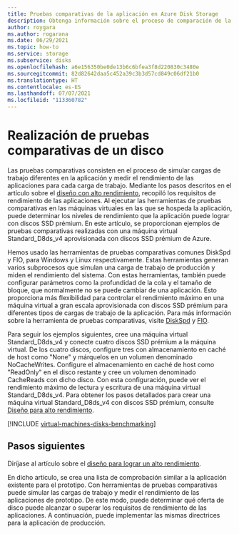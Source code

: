 ```yaml
---
title: Pruebas comparativas de la aplicación en Azure Disk Storage
description: Obtenga información sobre el proceso de comparación de la aplicación en Azure.
author: roygara
ms.author: rogarana
ms.date: 06/29/2021
ms.topic: how-to
ms.service: storage
ms.subservice: disks
ms.openlocfilehash: a6e156350be0de13b6c6bfea3f8d220830c3480e
ms.sourcegitcommit: 82d82642daa5c452a39c3b3d57cd849c06df21b0
ms.translationtype: HT
ms.contentlocale: es-ES
ms.lasthandoff: 07/07/2021
ms.locfileid: "113360782"
---
```

# <a name="benchmark-a-disk"></a>Realización de pruebas comparativas de un disco

Las pruebas comparativas consisten en el proceso de simular cargas de trabajo diferentes en la aplicación y medir el rendimiento de las aplicaciones para cada carga de trabajo. Mediante los pasos descritos en el artículo sobre el [diseño con alto rendimiento](premium-storage-performance.md), recopiló los requisitos de rendimiento de las aplicaciones. Al ejecutar las herramientas de pruebas comparativas en las máquinas virtuales en las que se hospeda la aplicación, puede determinar los niveles de rendimiento que la aplicación puede lograr con discos SSD prémium. En este artículo, se proporcionan ejemplos de pruebas comparativas realizadas con una máquina virtual Standard_D8ds_v4 aprovisionada con discos SSD prémium de Azure.

Hemos usado las herramientas de pruebas comparativas comunes DiskSpd y FIO, para Windows y Linux respectivamente. Estas herramientas generan varios subprocesos que simulan una carga de trabajo de producción y miden el rendimiento del sistema. Con estas herramientas, también puede configurar parámetros como la profundidad de la cola y el tamaño de bloque, que normalmente no se puede cambiar de una aplicación. Esto proporciona más flexibilidad para controlar el rendimiento máximo en una máquina virtual a gran escala aprovisionada con discos SSD prémium para diferentes tipos de cargas de trabajo de la aplicación. Para más información sobre la herramienta de pruebas comparativas, visite [DiskSpd](https://github.com/Microsoft/diskspd/wiki/) y [FIO](http://freecode.com/projects/fio).

Para seguir los ejemplos siguientes, cree una máquina virtual Standard_D8ds_v4 y conecte cuatro discos SSD prémium a la máquina virtual. De los cuatro discos, configure tres con almacenamiento en caché de host como "None" y márquelos en un volumen denominado NoCacheWrites. Configure el almacenamiento en caché de host como "ReadOnly" en el disco restante y cree un volumen denominado CacheReads con dicho disco. Con esta configuración, puede ver el rendimiento máximo de lectura y escritura de una máquina virtual Standard_D8ds_v4. Para obtener los pasos detallados para crear una máquina virtual Standard_D8ds_v4 con discos SSD prémium, consulte [Diseño para alto rendimiento](premium-storage-performance.md).

[!INCLUDE [virtual-machines-disks-benchmarking](../../includes/virtual-machines-managed-disks-benchmarking.md)]

## <a name="next-steps"></a>Pasos siguientes

Diríjase al artículo sobre el [diseño para lograr un alto rendimiento](premium-storage-performance.md).

En dicho artículo, se crea una lista de comprobación similar a la aplicación existente para el prototipo. Con herramientas de pruebas comparativas puede simular las cargas de trabajo y medir el rendimiento de las aplicaciones de prototipo. De este modo, puede determinar qué oferta de disco puede alcanzar o superar los requisitos de rendimiento de las aplicaciones. A continuación, puede implementar las mismas directrices para la aplicación de producción.

